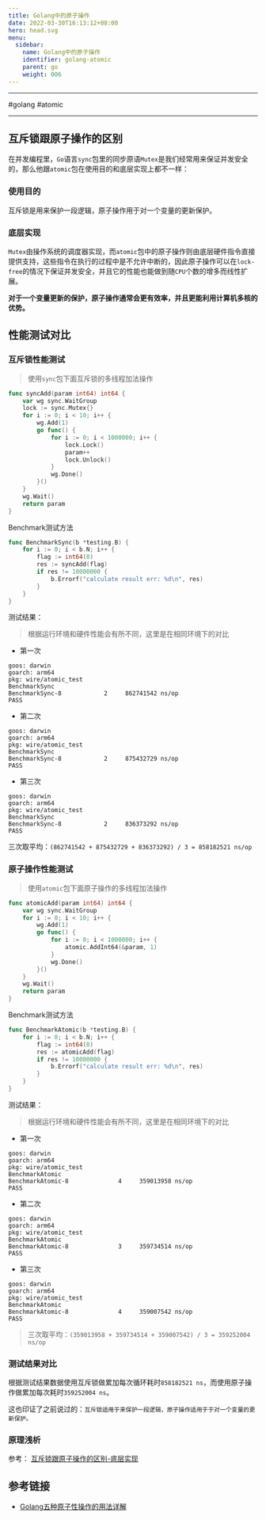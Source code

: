 ```yaml
---
title: Golang中的原子操作
date: 2022-03-30T16:13:12+08:00
hero: head.svg
menu:
  sidebar:
    name: Golang中的原子操作
    identifier: golang-atomic
    parent: go
    weight: 006
---
```


---

#golang #atomic

---

## 互斥锁跟原子操作的区别

在并发编程里，`Go`语言`sync`包里的同步原语`Mutex`是我们经常用来保证并发安全的，那么他跟`atomic`包在使用目的和底层实现上都不一样：

### 使用目的

互斥锁是用来保护一段逻辑，原子操作用于对一个变量的更新保护。

### 底层实现

`Mutex`由操作系统的调度器实现，而`atomic`包中的原子操作则由底层硬件指令直接提供支持，这些指令在执行的过程中是不允许中断的，因此原子操作可以在`lock-free`的情况下保证并发安全，并且它的性能也能做到随`CPU`个数的增多而线性扩展。


__对于一个变量更新的保护，原子操作通常会更有效率，并且更能利用计算机多核的优势。__

## 性能测试对比

### 互斥锁性能测试

> 使用`sync`包下面互斥锁的多线程加法操作

```go
func syncAdd(param int64) int64 {
	var wg sync.WaitGroup
	lock := sync.Mutex{}
	for i := 0; i < 10; i++ {
		wg.Add(1)
		go func() {
			for i := 0; i < 1000000; i++ {
				lock.Lock()
				param++
				lock.Unlock()
			}
			wg.Done()
		}()
	}
	wg.Wait()
	return param
}
```

Benchmark测试方法

```go
func BenchmarkSync(b *testing.B) {
	for i := 0; i < b.N; i++ {
		flag := int64(0)
		res := syncAdd(flag)
		if res != 10000000 {
			b.Errorf("calculate result err: %d\n", res)
		}
	}
}
```

测试结果：

> 根据运行环境和硬件性能会有所不同，这里是在相同环境下的对比

- 第一次

```shell
goos: darwin
goarch: arm64
pkg: wire/atomic_test
BenchmarkSync
BenchmarkSync-8   	       2	 862741542 ns/op
PASS
```

- 第二次

```shell
goos: darwin
goarch: arm64
pkg: wire/atomic_test
BenchmarkSync
BenchmarkSync-8   	       2	 875432729 ns/op
PASS
```

- 第三次

```shell
goos: darwin
goarch: arm64
pkg: wire/atomic_test
BenchmarkSync
BenchmarkSync-8   	       2	 836373292 ns/op
PASS
```

三次取平均：`(862741542 + 875432729 + 836373292) / 3 = 858182521 ns/op`

### 原子操作性能测试

> 使用`atomic`包下面原子操作的多线程加法操作

```go
func atomicAdd(param int64) int64 {
	var wg sync.WaitGroup
	for i := 0; i < 10; i++ {
		wg.Add(1)
		go func() {
			for i := 0; i < 1000000; i++ {
				atomic.AddInt64(&param, 1)
			}
			wg.Done()
		}()
	}
	wg.Wait()
	return param
}
```

Benchmark测试方法

```go
func BenchmarkAtomic(b *testing.B) {
	for i := 0; i < b.N; i++ {
		flag := int64(0)
		res := atomicAdd(flag)
		if res != 10000000 {
			b.Errorf("calculate result err: %d\n", res)
		}
	}
}
```

测试结果：

> 根据运行环境和硬件性能会有所不同，这里是在相同环境下的对比

- 第一次

```shell
goos: darwin
goarch: arm64
pkg: wire/atomic_test
BenchmarkAtomic
BenchmarkAtomic-8   	       4	 359013958 ns/op
PASS
```

- 第二次

```shell
goos: darwin
goarch: arm64
pkg: wire/atomic_test
BenchmarkAtomic
BenchmarkAtomic-8   	       3	 359734514 ns/op
PASS
```

- 第三次

```shell
goos: darwin
goarch: arm64
pkg: wire/atomic_test
BenchmarkAtomic
BenchmarkAtomic-8   	       4	 359007542 ns/op
PASS
```

> 三次取平均：`(359013958 + 359734514 + 359007542) / 3 = 359252004 ns/op`

### 测试结果对比

根据测试结果数据使用互斥锁做累加每次循环耗时`858182521 ns`，而使用原子操作做累加每次耗时`359252004 ns`。

这也印证了之前说过的：`互斥锁适用于来保护一段逻辑，原子操作适用于于对一个变量的更新保护。`

### 原理浅析

参考： [互斥锁跟原子操作的区别-底层实现](https://ormissia.github.io/posts/knowledge/2001-go/006-atomic/#%E5%BA%95%E5%B1%82%E5%AE%9E%E7%8E%B0)

## 参考链接

- [Golang五种原子性操作的用法详解](https://zhuanlan.zhihu.com/p/412666957)
